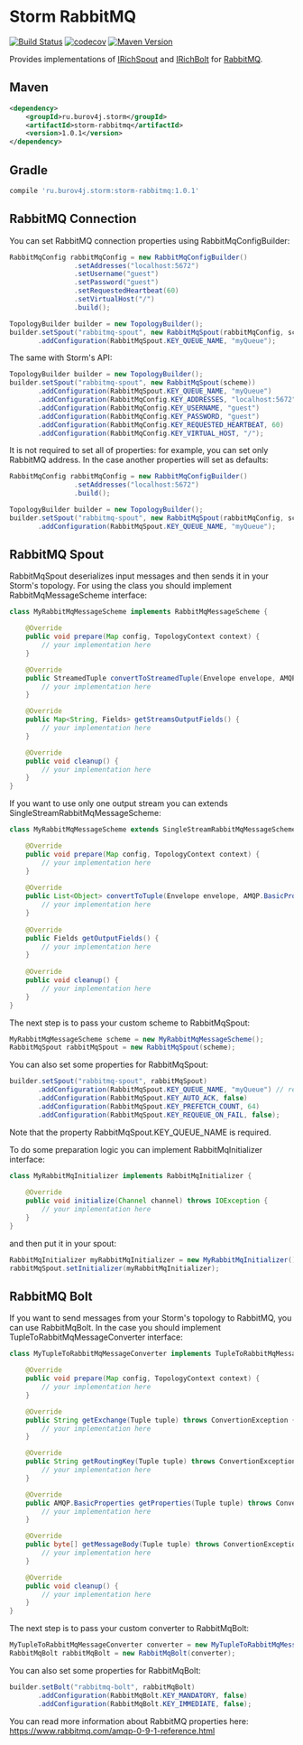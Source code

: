 # Storm RabbitMQ

[![Build Status](https://travis-ci.org/burov4j/storm-rabbitmq.svg)](https://travis-ci.org/burov4j/storm-rabbitmq)
[![codecov](https://codecov.io/gh/burov4j/storm-rabbitmq/branch/master/graph/badge.svg)](https://codecov.io/gh/burov4j/storm-rabbitmq)
[![Maven Version](https://maven-badges.herokuapp.com/maven-central/ru.burov4j.storm/storm-rabbitmq/badge.svg)](http://search.maven.org/#search|gav|1|g:"ru.burov4j.storm"%20AND%20a:"storm-rabbitmq")

Provides implementations of [IRichSpout](https://storm.apache.org/releases/1.2.2/javadocs/org/apache/storm/topology/IRichSpout.html) and [IRichBolt](https://storm.apache.org/releases/1.2.2/javadocs/org/apache/storm/topology/IRichBolt.html) for [RabbitMQ](https://www.rabbitmq.com/).

## Maven

```xml
<dependency>
    <groupId>ru.burov4j.storm</groupId>
    <artifactId>storm-rabbitmq</artifactId>
    <version>1.0.1</version>
</dependency>
```

## Gradle

```groovy
compile 'ru.burov4j.storm:storm-rabbitmq:1.0.1'
```

## RabbitMQ Connection

You can set RabbitMQ connection properties using RabbitMqConfigBuilder:

```java
RabbitMqConfig rabbitMqConfig = new RabbitMqConfigBuilder()
                .setAddresses("localhost:5672")
                .setUsername("guest")
                .setPassword("guest")
                .setRequestedHeartbeat(60)
                .setVirtualHost("/")
                .build();

TopologyBuilder builder = new TopologyBuilder();
builder.setSpout("rabbitmq-spout", new RabbitMqSpout(rabbitMqConfig, scheme))
       .addConfiguration(RabbitMqSpout.KEY_QUEUE_NAME, "myQueue");
```

The same with Storm's API:

```java
TopologyBuilder builder = new TopologyBuilder();
builder.setSpout("rabbitmq-spout", new RabbitMqSpout(scheme))
       .addConfiguration(RabbitMqSpout.KEY_QUEUE_NAME, "myQueue")
       .addConfiguration(RabbitMqConfig.KEY_ADDRESSES, "localhost:5672")
       .addConfiguration(RabbitMqConfig.KEY_USERNAME, "guest")
       .addConfiguration(RabbitMqConfig.KEY_PASSWORD, "guest")
       .addConfiguration(RabbitMqConfig.KEY_REQUESTED_HEARTBEAT, 60)
       .addConfiguration(RabbitMqConfig.KEY_VIRTUAL_HOST, "/");
```

It is not required to set all of properties: for example, you can set only RabbitMQ address.
In the case another properties will set as defaults:

```java
RabbitMqConfig rabbitMqConfig = new RabbitMqConfigBuilder()
                .setAddresses("localhost:5672")
                .build();

TopologyBuilder builder = new TopologyBuilder();
builder.setSpout("rabbitmq-spout", new RabbitMqSpout(rabbitMqConfig, scheme))
       .addConfiguration(RabbitMqSpout.KEY_QUEUE_NAME, "myQueue");
```

## RabbitMQ Spout

RabbitMqSpout deserializes input messages and then sends it in your Storm's topology.
For using the class you should implement RabbitMqMessageScheme interface:

```java
class MyRabbitMqMessageScheme implements RabbitMqMessageScheme {

    @Override
    public void prepare(Map config, TopologyContext context) {
        // your implementation here
    }

    @Override
    public StreamedTuple convertToStreamedTuple(Envelope envelope, AMQP.BasicProperties properties, byte[] body) throws ConvertionException {
        // your implementation here
    }

    @Override
    public Map<String, Fields> getStreamsOutputFields() {
        // your implementation here
    }

    @Override
    public void cleanup() {
        // your implementation here
    }
}
```

If you want to use only one output stream you can extends SingleStreamRabbitMqMessageScheme:

```java
class MyRabbitMqMessageScheme extends SingleStreamRabbitMqMessageScheme {

    @Override
    public void prepare(Map config, TopologyContext context) {
        // your implementation here
    }
                
    @Override
    public List<Object> convertToTuple(Envelope envelope, AMQP.BasicProperties properties, byte[] body) throws ConvertionException {
        // your implementation here
    }
    
    @Override
    public Fields getOutputFields() {
        // your implementation here
    }
    
    @Override
    public void cleanup() {
        // your implementation here
    }
}
```

The next step is to pass your custom scheme to RabbitMqSpout:

```java
MyRabbitMqMessageScheme scheme = new MyRabbitMqMessageScheme();
RabbitMqSpout rabbitMqSpout = new RabbitMqSpout(scheme);
```

You can also set some properties for RabbitMqSpout:

```java
builder.setSpout("rabbitmq-spout", rabbitMqSpout)
       .addConfiguration(RabbitMqSpout.KEY_QUEUE_NAME, "myQueue") // required
       .addConfiguration(RabbitMqSpout.KEY_AUTO_ACK, false)
       .addConfiguration(RabbitMqSpout.KEY_PREFETCH_COUNT, 64)
       .addConfiguration(RabbitMqSpout.KEY_REQUEUE_ON_FAIL, false);
```

Note that the property RabbitMqSpout.KEY_QUEUE_NAME is required.

To do some preparation logic you can implement RabbitMqInitializer interface:

```java
class MyRabbitMqInitializer implements RabbitMqInitializer {
    
    @Override
    public void initialize(Channel channel) throws IOException {
        // your implementation here
    }
}
```

and then put it in your spout:

```java
RabbitMqInitializer myRabbitMqInitializer = new MyRabbitMqInitializer();
rabbitMqSpout.setInitializer(myRabbitMqInitializer);
```

## RabbitMQ Bolt

If you want to send messages from your Storm's topology to RabbitMQ, you can use RabbitMqBolt.
In the case you should implement TupleToRabbitMqMessageConverter interface:

```java
class MyTupleToRabbitMqMessageConverter implements TupleToRabbitMqMessageConverter {

    @Override
    public void prepare(Map config, TopologyContext context) {
        // your implementation here
    }

    @Override
    public String getExchange(Tuple tuple) throws ConvertionException {
        // your implementation here
    }

    @Override
    public String getRoutingKey(Tuple tuple) throws ConvertionException {
        // your implementation here
    }

    @Override
    public AMQP.BasicProperties getProperties(Tuple tuple) throws ConvertionException {
        // your implementation here
    }

    @Override
    public byte[] getMessageBody(Tuple tuple) throws ConvertionException {
        // your implementation here
    }

    @Override
    public void cleanup() {
        // your implementation here
    }
}
```

The next step is to pass your custom converter to RabbitMqBolt:

```java
MyTupleToRabbitMqMessageConverter converter = new MyTupleToRabbitMqMessageConverter();
RabbitMqBolt rabbitMqBolt = new RabbitMqBolt(converter);
```

You can also set some properties for RabbitMqBolt:

```java
builder.setBolt("rabbitmq-bolt", rabbitMqBolt)
       .addConfiguration(RabbitMqBolt.KEY_MANDATORY, false)
       .addConfiguration(RabbitMqBolt.KEY_IMMEDIATE, false);
```

You can read more information about RabbitMQ properties here: https://www.rabbitmq.com/amqp-0-9-1-reference.html
